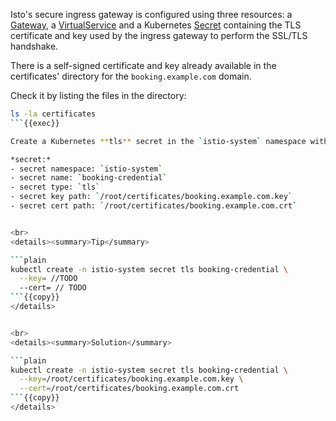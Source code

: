 Isto's secure ingress gateway is configured using three resources:
a [Gateway](https://istio.io/latest/docs/reference/config/networking/gateway/#Gateway),
a [VirtualService](https://istio.io/latest/docs/reference/config/networking/virtual-service/)
and a Kubernetes [Secret](https://kubernetes.io/docs/concepts/configuration/secret/#tls-secrets) 
containing the TLS certificate and key used by the ingress gateway to perform the SSL/TLS handshake. 

There is a self-signed certificate and key already available in the certificates' 
directory for the `booking.example.com` domain. 

Check it by listing the files in the directory: 
```bash
ls -la certificates
```{{exec}}

Create a Kubernetes **tls** secret in the `istio-system` namespace with the following properties:

*secret:*
- secret namespace: `istio-system`
- secret name: `booking-credential`
- secret type: `tls`
- secret key path: `/root/certificates/booking.example.com.key`
- secret cert path: `/root/certificates/booking.example.com.crt`


<br>
<details><summary>Tip</summary>

```plain
kubectl create -n istio-system secret tls booking-credential \
  --key= //TODO
  --cert= // TODO
```{{copy}}
</details>


<br>
<details><summary>Solution</summary>

```plain
kubectl create -n istio-system secret tls booking-credential \
  --key=/root/certificates/booking.example.com.key \
  --cert=/root/certificates/booking.example.com.crt
```{{copy}}
</details>